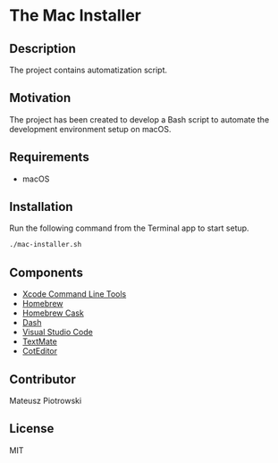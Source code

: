 # The Mac Installer

## Description

The project contains automatization script.

## Motivation

The project has been created to develop a Bash script to automate the development environment setup on macOS.

## Requirements

- macOS

## Installation

Run the following command from the Terminal app to start setup.

```bash
./mac-installer.sh
```

## Components

- [Xcode Command Line Tools](https://developer.apple.com/download/more/?=xcode)
- [Homebrew](https://brew.sh)
- [Homebrew Cask](https://github.com/Homebrew/homebrew-cask)
- [Dash](https://kapeli.com/dash)
- [Visual Studio Code](https://code.visualstudio.com)
- [TextMate](https://macromates.com)
- [CotEditor](https://github.com/coteditor/CotEditor)

## Contributor

Mateusz Piotrowski

## License

MIT
